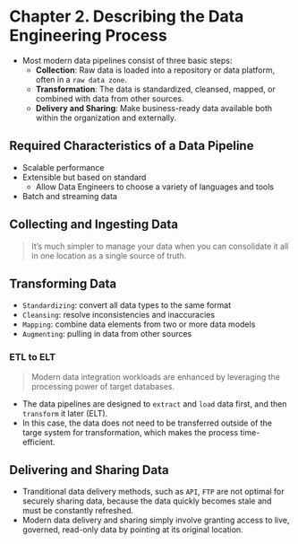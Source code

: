 # Chapter 2. Describing the Data Engineering Process


- Most modern data pipelines consist of three basic steps:
    - **Collection**: Raw data is loaded into a repository or data platform, often in a `raw data zone`.
    - **Transformation**: The data is standardized, cleansed, mapped, or combined with data from other sources.
    - **Delivery and Sharing**: Make business-ready data available both within the organization and externally.


## Required Characteristics of a Data Pipeline

- Scalable performance
- Extensible but based on standard
    - Allow Data Engineers to choose a variety of languages and tools
- Batch and streaming data


## Collecting and Ingesting Data

> It’s much simpler to manage your data when you can consolidate it all in one location as a single source of truth.


## Transforming Data

- `Standardizing`: convert all data types to the same format
- `Cleansing`: resolve inconsistencies and inaccuracies
- `Mapping`: combine data elements from two or more data models
- `Augmenting`: pulling in data from other sources

### ETL to ELT

> Modern data integration workloads are enhanced by leveraging the processing power of target databases.

- The data pipelines are designed to `extract` and `load` data first, and then `transform` it later (ELT).
- In this case, the data does not need to be transferred outside of the targe system for transformation, which makes  the process time-efficient.


## Delivering and Sharing Data

- Tranditional data delivery methods, such as `API`, `FTP` are not optimal for securely sharing data, because the data quickly becomes stale and must be constantly refreshed.
- Modern data delivery and sharing simply involve granting access to live, governed, read-only data by pointing at its original location.

